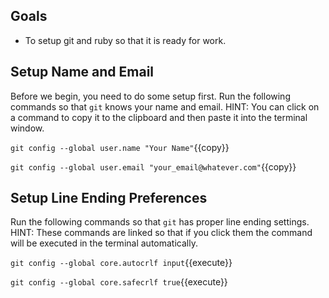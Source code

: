 
## Goals

* To setup git and ruby so that it is ready for work.

## Setup Name and Email

Before we begin, you need to do some setup first.
Run the following commands so that `git` knows your name and email.  HINT:
You can click on a command to copy it to the clipboard and then paste it
into the terminal window.

`git config --global user.name "Your Name"`{{copy}}

`git config --global user.email "your_email@whatever.com"`{{copy}}



## Setup Line Ending Preferences

Run the following commands so that `git` has proper line ending settings.  
HINT: These commands are linked so that if you click them the command will
be executed in the terminal automatically.

`git config --global core.autocrlf input`{{execute}}

`git config --global core.safecrlf true`{{execute}}
